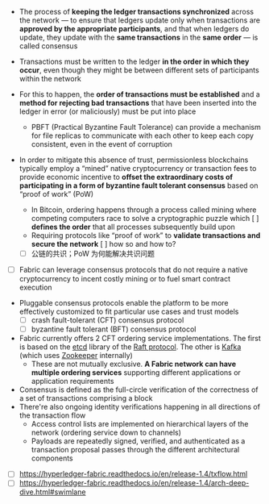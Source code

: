 - The process of **keeping the ledger transactions synchronized** across the network — to ensure that ledgers update only when transactions are **approved by the appropriate participants**, and that when ledgers do update, they update with the **same transactions** in the **same order** — is called consensus

- Transactions must be written to the ledger **in the order in which they occur**, even though they might be between different sets of participants within the network
- For this to happen, the **order of transactions must be established** and a **method for rejecting bad transactions** that have been inserted into the ledger in error (or maliciously) must be put into place
    - PBFT (Practical Byzantine Fault Tolerance) can provide a mechanism for file replicas to communicate with each other to keep each copy consistent, even in the event of corruption
- In order to mitigate this absence of trust, permissionless blockchains typically employ a “mined” native cryptocurrency or transaction fees to provide economic incentive to **offset the extraordinary costs of participating in a form of byzantine fault tolerant consensus** based on “proof of work” (PoW)
    - In Bitcoin, ordering happens through a process called mining where competing computers race to solve a cryptographic puzzle which [ ] **defines the order** that all processes subsequently build upon
    - Requiring protocols like “proof of work” to **validate transactions and secure the network** [ ] how so and how to?
    - [ ] 公链的共识；PoW 为何能解决共识问题

- [ ] Fabric can leverage consensus protocols that do not require a native cryptocurrency to incent costly mining or to fuel smart contract execution
- Pluggable consensus protocols enable the platform to be more effectively customized to fit particular use cases and trust models
    - [ ] crash fault-tolerant (CFT) consensus protocol
    - [ ] byzantine fault tolerant (BFT) consensus protocol
- Fabric currently offers 2 CFT ordering service implementations. The first is based on the [etcd](https://coreos.com/etcd/) library of the [Raft protocol](https://raft.github.io/raft.pdf). The other is [Kafka](https://kafka.apache.org/) (which uses [Zookeeper](https://zookeeper.apache.org/) internally)
    - These are not mutually exclusive. **A Fabric network can have multiple ordering services** supporting different applications or application requirements
- Consensus is defined as the full-circle verification of the correctness of a set of transactions comprising a block
- There're also ongoing identity verifications happening in all directions of the transaction flow
    - Access control lists are implemented on hierarchical layers of the network (ordering service down to channels)
    - Payloads are repeatedly signed, verified, and authenticated as a transaction proposal passes through the different architectural components
- [ ] https://hyperledger-fabric.readthedocs.io/en/release-1.4/txflow.html
- [ ] https://hyperledger-fabric.readthedocs.io/en/release-1.4/arch-deep-dive.html#swimlane